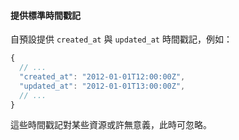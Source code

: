 #### 提供標準時間戳記

自預設提供 `created_at` 與 `updated_at` 時間戳記，例如：

```javascript
{
  // ...
  "created_at": "2012-01-01T12:00:00Z",
  "updated_at": "2012-01-01T13:00:00Z",
  // ...
}
```

這些時間戳記對某些資源或許無意義，此時可忽略。

